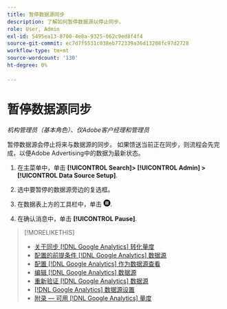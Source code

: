 ```yaml
---
title: 暂停数据源同步
description: 了解如何暂停数据源以停止同步。
role: User, Admin
exl-id: 5495ea13-8700-4e8a-9325-062c9ed8f4f4
source-git-commit: ec7d7f5531c038eb772339a36d13208fc97d2728
workflow-type: tm+mt
source-wordcount: '130'
ht-degree: 0%

---
```


# 暂停数据源同步

*机构管理员（基本角色）、仅Adobe客户经理和管理员*

暂停数据源会停止将来与数据源的同步。 如果馈送当前正在同步，则流程会先完成，以便Adobe Advertising中的数据为最新状态。

1. 在主菜单中，单击 **[!UICONTROL Search]> [!UICONTROL Admin] >[!UICONTROL Data Source Setup]**.

1. 选中要暂停的数据源旁边的复选框。

1. 在数据表上方的工具栏中，单击 ![暂停](/help/search-social-commerce/assets/pause.png "暂停").

1. 在确认消息中，单击 **[!UICONTROL Pause]**.

>[!MORELIKETHIS]
>
>* [关于同步 [!DNL Google Analytics] 转化量度](data-source-about.md)
>* [配置的前提条件 [!DNL Google Analytics] 数据源](data-source-prerequisites.md)
>* [配置 [!DNL Google Analytics] 作为数据源查看](data-source-configure.md)
>* [编辑 [!DNL Google Analytics] 数据源](data-source-edit.md)
>* [重新验证 [!DNL Google Analytics] 数据源](data-source-reauthenticate.md)
>* [[!DNL Google Analytics] 数据源设置](data-source-settings.md)
>* [附录 — 可用 [!DNL Google Analytics] 量度](data-source-ga-metrics.md)
